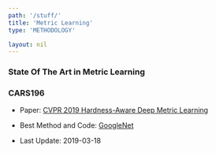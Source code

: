 ```yaml
---
path: '/stuff/'
title: 'Metric Learning'
type: 'METHODOLOGY'

layout: nil
---
```


### State Of The Art in Metric Learning  

### CARS196

* Paper: [CVPR 2019 Hardness-Aware Deep Metric Learning](https://arxiv.org/pdf/1903.05503v1.pdf)

* Best Method and Code: [GoogleNet](https://github.com/wzzheng/HDML)

* Last Update: 2019-03-18

